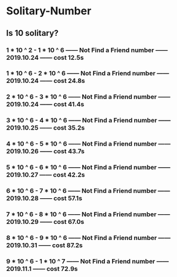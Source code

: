 # Solitary-Number

## Is 10 solitary?

### 1 * 10 ^ 2 - 1 * 10 ^ 6 —— Not Find a Friend number —— 2019.10.24 —— cost 12.5s
### 1 * 10 ^ 6 - 2 * 10 ^ 6 —— Not Find a Friend number —— 2019.10.24 —— cost 24.8s
### 2 * 10 ^ 6 - 3 * 10 ^ 6 —— Not Find a Friend number —— 2019.10.24 —— cost 41.4s
### 3 * 10 ^ 6 - 4 * 10 ^ 6 —— Not Find a Friend number —— 2019.10.25 —— cost 35.2s
### 4 * 10 ^ 6 - 5 * 10 ^ 6 —— Not Find a Friend number —— 2019.10.26 —— cost 43.7s
### 5 * 10 ^ 6 - 6 * 10 ^ 6 —— Not Find a Friend number —— 2019.10.27 —— cost 42.2s
### 6 * 10 ^ 6 - 7 * 10 ^ 6 —— Not Find a Friend number —— 2019.10.28 —— cost 57.1s
### 7 * 10 ^ 6 - 8 * 10 ^ 6 —— Not Find a Friend number —— 2019.10.29 —— cost 67.0s
### 8 * 10 ^ 6 - 9 * 10 ^ 6 —— Not Find a Friend number —— 2019.10.31 —— cost 87.2s
### 9 * 10 ^ 6 - 1 * 10 ^ 7 —— Not Find a Friend number —— 2019.11.1 —— cost 72.9s
